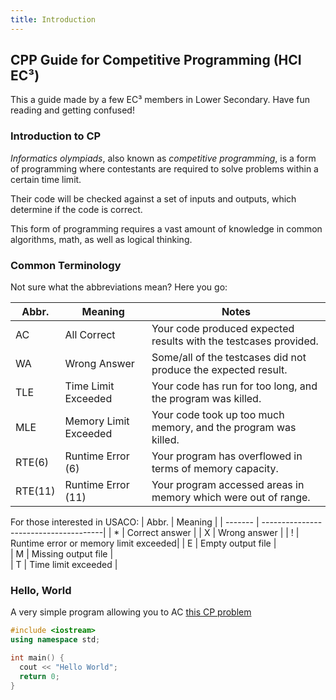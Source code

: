 ```yaml
---
title: Introduction
---
```

## CPP Guide for Competitive Programming (HCI EC³)

This a guide made by a few EC³ members in Lower Secondary. Have fun reading and getting confused!

### Introduction to CP

_Informatics olympiads_, also known as _competitive programming_,
is a form of programming where contestants are required to solve
problems within a certain time limit.

Their code will be checked against a set of inputs and outputs,
which determine if the code is correct.

This form of programming requires a vast amount of knowledge in
common algorithms, math, as well as logical thinking.

### Common Terminology

Not sure what the abbreviations mean? Here you go:

| Abbr.   | Meaning               | Notes                                                            |
| ------- | --------------------- | ---------------------------------------------------------------- |
| AC      | All Correct           | Your code produced expected results with the testcases provided. |
| WA      | Wrong Answer          | Some/all of the testcases did not produce the expected result.   |
| TLE     | Time Limit Exceeded   | Your code has run for too long, and the program was killed.      |
| MLE     | Memory Limit Exceeded | Your code took up too much memory, and the program was killed.   |
| RTE(6)  | Runtime Error (6)     | Your program has overflowed in terms of memory capacity.         |
| RTE(11) | Runtime Error (11)    | Your program accessed areas in memory which were out of range.   |

For those interested in USACO:
| Abbr.   | Meaning                               |
| ------- | --------------------------------------|
| *       | Correct answer                        |
| X       | Wrong answer                          |
| !       | Runtime error or memory limit exceeded|
| E       | Empty output file                     |  
| M       | Missing output file                   |  
| T       | Time limit exceeded                   |  



### Hello, World

A very simple program allowing you to AC [this CP problem](https://codebreaker.xyz/problem/helloworld)

```cpp
#include <iostream>
using namespace std;

int main() {
  cout << "Hello World";
  return 0;
}
```
